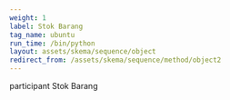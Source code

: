 ```yaml
---
weight: 1
label: Stok Barang
tag_name: ubuntu
run_time: /bin/python
layout: assets/skema/sequence/object
redirect_from: /assets/skema/sequence/method/object2
---
```

participant Stok Barang
